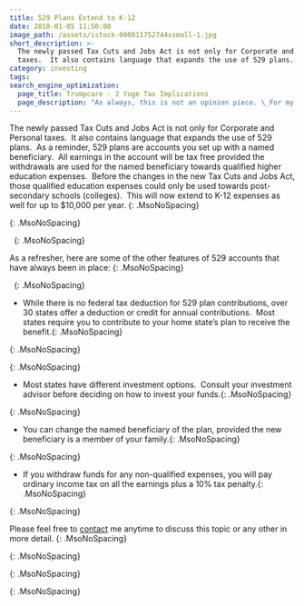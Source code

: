 ```yaml
---
title: 529 Plans Extend to K-12
date: 2018-01-05 11:50:00
image_path: /assets/istock-000011752744xsmall-1.jpg
short_description: >-
  The newly passed Tax Cuts and Jobs Act is not only for Corporate and Personal
  taxes.  It also contains language that expands the use of 529 plans.
category: investing
tags:
search_engine_optimization:
  page_title: Trumpcare - 2 Yuge Tax Implications
  page_description: "As always, this is not an opinion piece. \_For my full stance on the Better Care Act (BCRA) you'll have to wait for my exclusive Rachel Maddow interview airing soon. \_For now, we can look at the tax implications if the current BCRA is passed through the senate."
---
```



The newly passed Tax Cuts and Jobs Act is not only for Corporate and Personal taxes.&nbsp; It also contains language that expands the use of 529 plans.&nbsp; As a reminder, 529 plans are accounts you set up with a named beneficiary.&nbsp; All earnings in the account will be tax free provided the withdrawals are used for the named beneficiary towards qualified higher education expenses.&nbsp; Before the changes in the new Tax Cuts and Jobs Act, those qualified education expenses could only be used towards post-secondary schools (colleges).&nbsp; This will now extend to K-12 expenses as well for up to $10,000 per year.
{: .MsoNoSpacing}

{: .MsoNoSpacing}

&nbsp;
{: .MsoNoSpacing}

As a refresher, here are some of the other features of 529 accounts that have always been in place:
{: .MsoNoSpacing}

&nbsp;
{: .MsoNoSpacing}

* While there is no federal tax deduction for 529 plan contributions, over 30 states offer a deduction or credit for annual contributions.&nbsp; Most states require you to contribute to your home state’s plan to receive the benefit.{: .MsoNoSpacing}

{: .MsoNoSpacing}

{: .MsoNoSpacing}

* Most states have different investment options.&nbsp; Consult your investment advisor before deciding on how to invest your funds.{: .MsoNoSpacing}

{: .MsoNoSpacing}

* You can change the named beneficiary of the plan, provided the new beneficiary is a member of your family.{: .MsoNoSpacing}

{: .MsoNoSpacing}

* If you withdraw funds for any non-qualified expenses, you will pay ordinary income tax on all the earnings plus a 10% tax penalty.{: .MsoNoSpacing}

{: .MsoNoSpacing}

Please feel free to&nbsp;[contact](http://www.intelligentinvestingllc.com/contact/)&nbsp;me anytime to discuss this topic or any other in more detail.
{: .MsoNoSpacing}

{: .MsoNoSpacing}

{: .MsoNoSpacing}

{: .MsoNoSpacing}